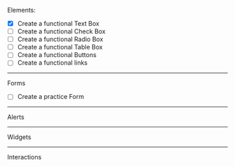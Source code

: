Elements:

- [x] Create a functional Text Box
- [ ] Create a functional Check Box
- [ ] Create a functional Radio Box
- [ ] Create a functional Table Box
- [ ] Create a functional Buttons
- [ ] Create a functional links

---

Forms

- [ ] Create a practice Form

---

Alerts

---

Widgets

---

Interactions
